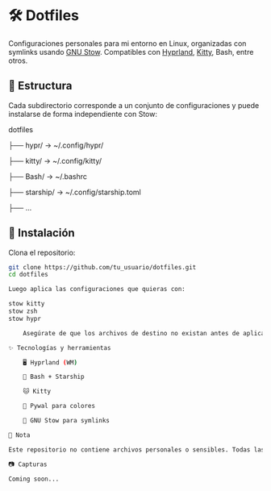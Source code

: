 # 🛠️ Dotfiles

Configuraciones personales para mi entorno en Linux, organizadas con symlinks usando [GNU Stow](https://www.gnu.org/software/stow/). Compatibles con [Hyprland](https://github.com/hyprwm/Hyprland), [Kitty](https://sw.kovidgoyal.net/kitty/), Bash, entre otros.

## 📁 Estructura

Cada subdirectorio corresponde a un conjunto de configuraciones y puede instalarse de forma independiente con Stow:

dotfiles

├── hypr/ → ~/.config/hypr/

├── kitty/ → ~/.config/kitty/

├── Bash/ → ~/.bashrc

├── starship/ → ~/.config/starship.toml

├── ...

## 🚀 Instalación

Clona el repositorio:

```bash
git clone https://github.com/tu_usuario/dotfiles.git
cd dotfiles

Luego aplica las configuraciones que quieras con:

stow kitty
stow zsh
stow hypr

    Asegúrate de que los archivos de destino no existan antes de aplicar stow o bien haz respaldo.

✨ Tecnologías y herramientas

    🖥️ Hyprland (WM)

    🐚 Bash + Starship

    🐱 Kitty

    🎨 Pywal para colores

    🧵 GNU Stow para symlinks

📌 Nota

Este repositorio no contiene archivos personales o sensibles. Todas las configuraciones son genéricas o adaptables.

📷 Capturas

Coming soon...
```

